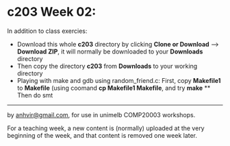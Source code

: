  c203 Week 02:
=======

In addition to class exercies:
  * Download this whole **c203** directory by clicking **Clone or Download** --> **Download ZIP**, it will normally be downloaded to your **Downloads** directory
  * Then copy the directory **c203** from **Downloads** to your working directory
  * Playing with make and gdb using random_friend.c: First, copy **Makefile1** to **Makefile** (using coomand **cp Makefile1 Makefile**, and try **make**
  ** Then do smt   

-------------------------------------------------------------
by anhvir@gmail.com, for use in unimelb COMP20003 workshops.

For a teaching week, a new content is (normally) uploaded at the very beginning of the week, and that content is removed one week later.
